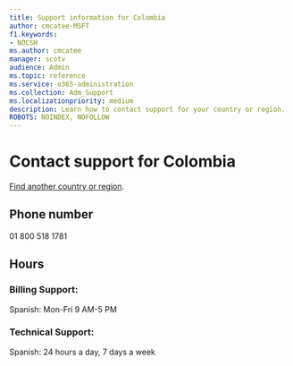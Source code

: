 ```yaml
---                                
title: Support information for Colombia
author: cmcatee-MSFT
f1.keywords:
- NOCSH
ms.author: cmcatee
manager: scotv
audience: Admin
ms.topic: reference
ms.service: o365-administration
ms.collection: Adm_Support
ms.localizationpriority: medium
description: Learn how to contact support for your country or region.
ROBOTS: NOINDEX, NOFOLLOW
---
```


# Contact support for Colombia

[Find another country or region](../get-help-support.md).

## Phone number
01 800 518 1781

## Hours
### Billing Support:

Spanish: Mon-Fri 9 AM-5 PM

### Technical Support:

Spanish: 24 hours a day, 7 days a week

